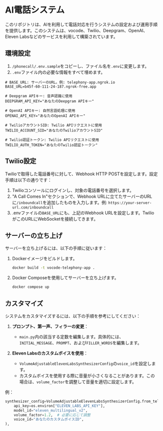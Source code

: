# AI電話システム

このリポジトリは、AIを利用して電話対応を行うシステムの設定および運用手順を提供します。このシステムは、vocode、Twilio、Deepgram、OpenAI、Eleven Labsなどのサービスを利用して構築されています。

## 環境設定

1. `/phonecall/.env.sample`をコピーし、ファイル名を`.env`に変更します。
2. `.env`ファイル内の必要な情報をすべて埋めます。

```plaintext
# BASE_URL: サーバーのURL。例: telephony-app.ngrok.io
BASE_URL=b45f-60-111-24-187.ngrok-free.app

# Deepgram APIキー: 音声認識に使用
DEEPGRAM_API_KEY="あなたのDeepgram APIキー"

# OpenAI APIキー: 自然言語処理に使用
OPENAI_API_KEY="あなたのOpenAI APIキー"

# TwilioアカウントSID: Twilio APIリクエストに使用
TWILIO_ACCOUNT_SID="あなたのTwilioアカウントSID"

# Twilio認証トークン: Twilio APIリクエストに使用
TWILIO_AUTH_TOKEN="あなたのTwilio認証トークン"
```

## Twilio設定

Twilioで取得した電話番号に対して、Webhook HTTP POSTを設定します。設定手順は以下の通りです：

1. Twilioコンソールにログインし、対象の電話番号を選択します。
2. "A Call Comes In"セクションで、Webhook URLに立てたサーバーのURLに`/inboundcall`を追加したものを入力します。例: `https://your-server-url.com/inboundcall`
3. .envファイルの`BASE_URL`にも、上記のWebhook URLを設定します。TwilioがこのURLにWebSocketを接続してきます。

## サーバーの立ち上げ

サーバーを立ち上げるには、以下の手順に従います：

1. Dockerイメージをビルドします。
   ```sh
   docker build -t vocode-telephony-app .
   ```
2. Docker Composeを使用してサーバーを立ち上げます。
   ```sh
   docker compose up
   ```

## カスタマイズ

システムをカスタマイズするには、以下の手順を参考にしてください：

1. **プロンプト、第一声、フィラーの変更**：
   - `main.py`内の該当する定数を編集します。具体的には、`INITIAL_MESSAGE`、`PROMPT`、および`FILLER_WORDS`を編集します。

2. **Eleven Labsのカスタムボイスを使用**：
   - `VolumeAdjustableElevenLabsSynthesizerConfig`の`voice_id`を設定します。
   - カスタムボイスを使用する際に音量が小さくなることがあります。この場合は、`volume_factor`を調整して音量を適切に設定します。

例：
```python
synthesizer_config=VolumeAdjustableElevenLabsSynthesizerConfig.from_telephone_output_device(
    api_key=os.environ["ELEVEN_LABS_API_KEY"],
    model_id="eleven_multilingual_v2",
    volume_factor=1.2,  # 必要に応じて調整
    voice_id="あなたのカスタムボイスID",
),
```